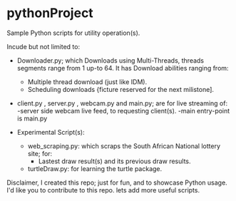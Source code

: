 # pythonProject
Sample Python scripts for utility operation(s).

Incude but not limited to:

  - Downloader.py; which Downloads using Multi-Threads, threads segments range from 1 up-to 64.
    It has Download abilities ranging from:
    - Multiple thread download (just like IDM).
    - Scheduling downloads {ficture reserved for the next milistone].
    
  - client.py , server.py , webcam.py and main.py; are for live streaming of:
    -server side webcam live feed, to requesting client(s).
    -main entry-point is main.py
    
  - Experimental Script(s):
    - web_scraping.py: which scraps the South African National lottery site; for:
      - Lastest draw result(s) and its previous draw results.
    - turtleDraw.py: for learning the turtle package.
    
 
 Disclaimer, I created this repo; just for fun, and to showcase Python usage.
 I'd like you to contribute to this repo. lets add more useful scripts.
